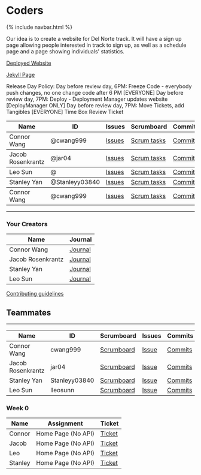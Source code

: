 # Coders

{% include navbar.html %}

Our idea is to create a website for Del Norte track. It will have a sign up page allowing people interested in track to sign up, as well as a schedule page and a page showing individuals' statistics. 

[Deployed Website]()

[Jekyll Page](https://cwang999.github.io/n22p5-coders/)

Release Day Policy:
Day before review day, 6PM: Freeze Code - everybody push changes, no one change code after 6 PM [EVERYONE]
Day before review day, 7PM: Deploy - Deployment Manager updates website [DeployManager ONLY]
Day before review day, 7PM: Move Tickets, add Tangibles [EVERYONE]
Time Box
Review Ticket

<table>
  <thead>
    <tr>
      <th>Name</th>
      <th>ID</th>
      <th>Issues</th>
      <th>Scrumboard</th>
      <th>Commits</th>
      <th>Profile</th>
    </tr>
  </thead>
  <tbody>
    <tr>
      <td>Connor Wang</td>
      <td>@cwang999</td>
      <td><a href="https://github.com/Archkitten/m22p4-ninjas/issues/assigned/Archkitten">Issues</a></td>
      <td><a href="https://github.com/Archkitten/m22p4-ninjas/projects/1?card_filter_query=assignee%3Aarchkitten">Scrum tasks</a></td>
      <td><a href="https://github.com/Archkitten/m22p4-ninjas/commits?author=Archkitten">Commits</a></td>
      <td><a href="https://github.com/ArchKitten">Profile</a></td>
    </tr>
  </tbody>
    <tbody>
    <tr>
      <td>Jacob Rosenkrantz</td>
      <td>@jar04</td>
      <td><a href="https://github.com/Archkitten/m22p4-ninjas/issues?q=is%3Aopen+assignee%3AReinhardtlotter">Issues</a></td>
      <td><a href="https://github.com/Archkitten/m22p4-ninjas/projects/1?card_filter_query=assignee%3Reinhardtlotter">Scrum tasks</a></td>
      <td><a href="https://github.com/Archkitten/m22p4-ninjas/commits?author=Reinhardtlotter">Commits</a></td>
      <td><a href="https://github.com/Reinhardtlotter">Profile</a></td>
    </tr>
  </tbody>
    <tbody>
    <tr>
      <td>Leo Sun</td>
      <td>@</td>
      <td><a href="https://github.com/Archkitten/m22p4-ninjas/issues?q=is%3Aopen+assignee%3APitsco">Issues</a> </td>
      <td><a href="https://github.com/Archkitten/m22p4-ninjas/projects/1?card_filter_query=assignee%3Pitsco">Scrum tasks</a></td>
      <td><a href="https://github.com/Archkitten/m22p4-ninjas/commits?author=Pitsco">Commits</a></td>
      <td><a href="https://github.com/Pitsco">Profile</a></td>
    </tr>
  </tbody>
    <tbody>
    <tr>
      <td>Stanley Yan</td>
      <td>@Stanleyy03840</td>
      <td><a href="https://github.com/Archkitten/m22p4-ninjas/issues?q=is%3Aopen+assignee%3ADavid-Xie123">Issues</a></td>
      <td><a href="https://github.com/Archkitten/m22p4-ninjas/projects/1?card_filter_query=assignee%3Adavid-xie123">Scrum tasks</a></td>
      <td><a href="https://github.com/Archkitten/m22p4-ninjas/commits?author=David-Xie123&since=2021-11-01&until=2021-12-01">Commits</a></td>
      <td><a href="https://github.com/David-Xie123">Profile</a></td>
    </tr>
  </tbody>
      <tbody>
    <tr>
      <td>Connor Wang</td>
      <td>@cwang999</td>
      <td><a href="https://github.com/Archkitten/m22p4-ninjas/issues?q=is%3Aopen+assignee%3Acwang999">Issues</a></td>
      <td><a href="https://github.com/Archkitten/m22p4-ninjas/projects/1?card_filter_query=assignee%3Acwang999">Scrum tasks</a></td>
      <td><a href="https://github.com/Archkitten/m22p4-ninjas/commits?author=cwang999">Commits</a></td>
      <td><a href="https://github.com/cwang999">Profile</a></td>
    </tr>
  </tbody>
</table>

-----------------------------------------------------------------------------------
### Your Creators

| Name             | Journal                                                                                                      |
| ---------------- | ------------------------------------------------------------------------------------------------------------ |
| Connor Wang | [Journal]() |
| Jacob Rosenkrantz | [Journal]() |
| Stanley Yan | [Journal]() |
| Leo Sun | [Journal]() |

[Contributing guidelines](https://docs.google.com/document/d/1U18-l772UyNbFlkvBeJZ7O4DMtzl09AFkpKyu8vNqQg/edit?usp=sharing)

## Teammates
---------------------------------------
| Name             | ID              | Scrumboard                                                                   | Issues | Commits  | Profile          |
| ---------------- | --------------- | ---------------------------------------------------------------------------- | ------ | ----------- | ---------------- |
| Connor Wang  | cwang999 | [Scrumboard](https://github.com/cwang999/n22p5-coders/projects/1?card_filter_query=assignee%3Acwang999) | [Issue](https://github.com/Archkitten/m22p4-ninjas/issues?q=is%3Aissue+label%3Aconnor+) | [Commits](https://github.com/cwang999/n22p5-coders/commits?author=cwang999)         | [@cwang999](https://github.com/cwang999)     |
| Jacob Rosenkrantz| jar04 | [Scrumboard](https://github.com/cwang999/n22p5-coders/projects/1?card_filter_query=assignee%3jar04) | [Issue](https://github.com/cwang999/n22p5-coders/issues?q=is%3Aopen+is%3Aissue+author%3Ajar04+assignee%3Ajar04) | [Commits](https://github.com/cwang999/n22p5-coders/commits?author=jar04)         | [@jar04](https://github.com/jar04) |
| Stanley Yan    | Stanleyy03840          | [Scrumboard](https://github.com/cwang999/n22p5-coders/projects/1?card_filter_query=assignee%3Stanleyy03840) | [Issue](https://github.com/cwang999/n22p5-coders/issues?q=is%3Aopen+is%3Aissue+author%3Ajar04+assignee%3AStanleyy03840) | [Commits](https://github.com/cwang999/n22p5-coders/commits?author=Stanleyy03840)         | [@Stanleyy03840](https://github.com/Stanleyy03840)          |
| Leo Sun      | lleosunn  | [Scrumboard](https://github.com/cwang999/n22p5-coders/projects/1?card_filter_query=assignee%3Alleosunn) | [Issue](https://github.com/cwang999/n22p5-coders/issues?q=is%3Aopen+is%3Aissue+author%3Ajar04+assignee%3Alleosunn) | [Commits](https://github.com/cwang999/n22p5-coders/commits?author=lleosunn&since=2021-11-01&until=2021-12-01)          | [@lleosunn](https://github.com/lleosunn)  |


### Week 0
| Name | Assignment | Ticket |
| ---- |----------- | -------- |
| Connor | Home Page (No API) | [Ticket]() |
| Jacob | Home Page (No API) | [Ticket]() |
| Leo | Home Page (No API) | [Ticket]()|
| Stanley | Home Page (No API) | [Ticket]() |
